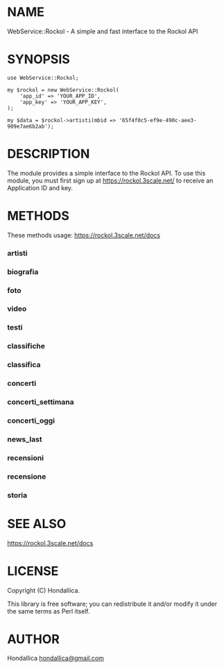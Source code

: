 # NAME

WebService::Rockol - A simple and fast interface to the Rockol API

# SYNOPSIS

    use WebService::Rockol;

    my $rockol = new WebService::Rockol(
        'app_id' => 'YOUR_APP_ID',
        'app_key' => 'YOUR_APP_KEY',
    );

    my $data = $rockol->artisti(mbid => '65f4f0c5-ef9e-490c-aee3-909e7ae6b2ab');

# DESCRIPTION

The module provides a simple interface to the Rockol API. To use this module, you must first sign up at https://rockol.3scale.net/ to receive an Application ID and key.

# METHODS
These methods usage: https://rockol.3scale.net/docs

### artisti

### biografia

### foto

### video

### testi

### classifiche

### classifica

### concerti

### concerti\_settimana

### concerti\_oggi

### news\_last

### recensioni

### recensione

### storia

# SEE ALSO

https://rockol.3scale.net/docs

# LICENSE

Copyright (C) Hondallica.

This library is free software; you can redistribute it and/or modify
it under the same terms as Perl itself.

# AUTHOR

Hondallica <hondallica@gmail.com>
